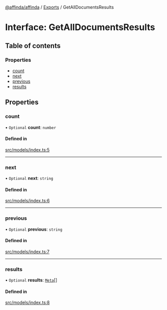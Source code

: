 [@affinda/affinda](../README.md) / [Exports](../modules.md) / GetAllDocumentsResults

# Interface: GetAllDocumentsResults

## Table of contents

### Properties

- [count](GetAllDocumentsResults.md#count)
- [next](GetAllDocumentsResults.md#next)
- [previous](GetAllDocumentsResults.md#previous)
- [results](GetAllDocumentsResults.md#results)

## Properties

### count

• `Optional` **count**: `number`

#### Defined in

[src/models/index.ts:5](https://github.com/affinda/affinda-typescript/blob/e6c68be/src/models/index.ts#L5)

___

### next

• `Optional` **next**: `string`

#### Defined in

[src/models/index.ts:6](https://github.com/affinda/affinda-typescript/blob/e6c68be/src/models/index.ts#L6)

___

### previous

• `Optional` **previous**: `string`

#### Defined in

[src/models/index.ts:7](https://github.com/affinda/affinda-typescript/blob/e6c68be/src/models/index.ts#L7)

___

### results

• `Optional` **results**: [`Meta`](Meta.md)[]

#### Defined in

[src/models/index.ts:8](https://github.com/affinda/affinda-typescript/blob/e6c68be/src/models/index.ts#L8)
